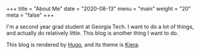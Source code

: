 +++
title = "About Me"
date = "2020-08-13"
menu = "main"
weight = "20"
meta = "false"
+++

I'm a second year grad student at Georgia Tech. I want to do a lot of things, and actually do relatively little. This blog is another thing I want to do.

This blog is rendered by [Hugo](https://github.com/gohugoiois), and its theme is [Kiera](https://github.com/funkydan2/hugo-kiera).
